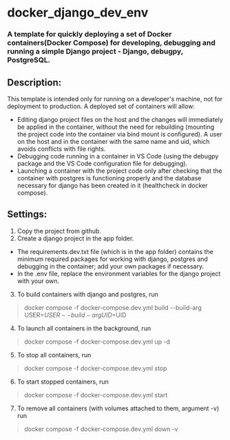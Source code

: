 # docker_django_dev_env
### A template for quickly deploying a set of Docker containers(Docker Compose) for developing, debugging and running a simple Django project - Django, debugpy, PostgreSQL.

## Description:
This template is intended only for running on a developer's machine, not for deployment to production. A deployed set of containers will allow:
- Editing django project files on the host and the changes will immediately be applied in the container, without the need for rebuilding (mounting the project code into the container via bind mount is configured). A user on the host and in the container with the same name and uid, which avoids conflicts with file rights.
- Debugging code running in a container in VS Code (using the debugpy package and the VS Code configuration file for debugging).
- Launching a container with the project code only after checking that the container with postgres is functioning properly and the database necessary for django has been created in it (healthcheck in docker compose).

## Settings:
1. Copy the project from github.
2. Create a django project in the app folder. 
- The requirements.dev.txt file (which is in the app folder) contains the minimum required packages for working with django, postgres and debugging in the container; add your own packages if necessary.
- In the .env file, replace the environment variables for the django project with your own.
3. To build containers with django and postgres, run
> docker compose -f docker-compose.dev.yml build --build-arg USER=$USER --build-arg UID=$UID
4. To launch all containers in the background, run
> docker compose -f docker-compose.dev.yml up -d
5. To stop all containers, run
> docker compose -f docker-compose.dev.yml stop
6. To start stopped containers, run
> docker compose -f docker-compose.dev.yml start
7. To remove all containers (with volumes attached to them, argument -v) run
> docker compose -f docker-compose.dev.yml down -v